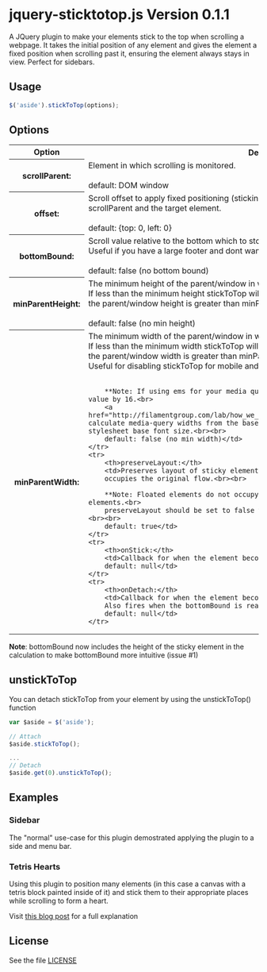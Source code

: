 # jquery-sticktotop.js Version 0.1.1

A JQuery plugin to make your elements stick to the top when scrolling a webpage.
It takes the initial position of any element and gives the element a fixed 
position when scrolling past it, ensuring the element always stays in view.
Perfect for sidebars.

## Usage

```javascript
$('aside').stickToTop(options);
```
## Options

<table>
	<tr>
		<th>Option</th>
		<th>Description</th>
	</tr>
	<tr>
		<th>scrollParent:</th>
		<td>Element in which scrolling is monitored. <br><br>
		default: DOM window</td>
	</tr>
	<tr>
		<th>offset:</th>
		<td>Scroll offset to apply fixed positioning (sticking).		
		Basically the gap left at all times between the scrollParent and the target element.	<br><br>
		default: {top: 0, left: 0}</td>
	</tr>
	<tr>
		<th>bottomBound:</th>
		<td>	Scroll value relative to the bottom which to stop the element
		from sticking (absolute positioning).<br>
		Useful if you have a large footer and dont want your sidebar 
		crashing into it.<br><br>
		default: false (no bottom bound)</td>
	</tr>
	<tr>
		<th>minParentHeight:</th>
		<td>The minimum height of the parent/window in which stickToTop will be active.<br>
		If less than the minimum height stickToTop will have no effect but will
		become active as soon as the parent/window height is greater than minParentHeight.<br><br>
		default: false (no min height)</td>
	</tr>
	<tr>
		<th>minParentWidth:</th>
		<td>The minimum width of the parent/window in which stickToTop will be active.<br>
		If less than the minimum width stickToTop will have no effect but will
		become active as soon as the parent/window width is greater than minParentWidth.<br>
		Useful for disabling stickToTop for mobile and tablet viewports.<br><br>

		**Note: If using ems for your media queries, make sure to multiply the respective value by 16.<br>
		<a href="http://filamentgroup.com/lab/how_we_learned_to_leave_body_font_size_alone/">Browsers calculate media-query widths from the base UA font size</a>, <strong>NOT</strong> stylesheet base font size.<br><br>
		default: false (no min width)</td>
	</tr>
	<tr>
		<th>preserveLayout:</th>
		<td>Preserves layout of sticky elements by adding a div which 
		occupies the original flow.<br><br>

		**Note: Floated elements do not occupy flow in the same manner as non-floated elements.<br>
		preserveLayout should be set to false when stickToTop is applied to floated elements.<br><br>
		default: true</td>
	</tr>
	<tr>
		<th>onStick:</th>
		<td>Callback for when the element becomes sticky.<br><br>
		default: null</td>
	</tr>
	<tr>
		<th>onDetach:</th>
		<td>Callback for when the element becomes detached. <br>
		Also fires when the bottomBound is reached.<br><br>
		default: null</td>
	</tr>
</table>

**Note**: bottomBound now includes the height of the sticky element in the calculation
to make bottomBound more intuitive (issue #1)

## unstickToTop

You can detach stickToTop from your element by using the unstickToTop() function

```javascript
var $aside = $('aside');

// Attach
$aside.stickToTop();

...
// Detach
$aside.get(0).unstickToTop();
```
## Examples

### Sidebar

The "normal" use-case for this plugin demostrated applying the plugin to a side and menu bar.

### Tetris Hearts

Using this plugin to position many elements (in this case a canvas with a tetris block painted
inside of it) and stick them to their appropriate places while scrolling to form a heart.

Visit [this blog post](http://mopo.ws/wZz1Xb) for a full explanation

## License

See the file [LICENSE](https://github.com/sdbondi/JQuery-StickToTop/blob/master/LICENSE.txt)
